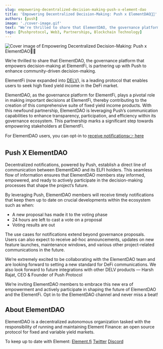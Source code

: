 ```yaml
---
slug: empowering-decentralized-decision-making-push-x-element-dao
title: 'Empowering Decentralized Decision-Making: Push x ElementDAO💙💜'
authors: [push]
image: './cover-image.gif'
text: "We’re thrilled to share that ElementDAO, the governance platform that empowers decision-making at ElementFi, is partnering up with Push to enhance community-driven decision-making."
tags: [Pushprotocol, Web3, Partnerships, Blockchain Technology]
---
```


![Cover image of Empowering Decentralized Decision-Making: Push x ElementDAO💙💜](./cover-image.gif)
<!--truncate-->


We’re thrilled to share that ElementDAO, the governance platform that empowers decision-making at ElementFi, is partnering up with Push to enhance community-driven decision-making.


ElementFi (now expanded into [DELV](https://www.delv.tech/)), is a leading protocol that enables users to seek high fixed yield income in the DeFi market.

ElementDAO, as the governance platform for ElementFi, plays a pivotal role in making important decisions at ElementFi, thereby contributing to the creation of this comprehensive suite of fixed yield income products. With this newfound partnership, ElementDAO is leveraging Push’s communication capabilities to enhance transparency, participation, and efficiency within its governance ecosystem. This partnership marks a significant step towards empowering stakeholders at ElementFi.

For ElementDAO users, you can opt-in to [receive notifications👉 here](http://app.push.org/channels?channel=0x349da2A6825284E9E181D46D664b95aecE86da56)

## Push X ElementDAO
Decentralized notifications, powered by Push, establish a direct line of communication between ElementDAO and its ELFI holders. This seamless flow of information ensures that ElementDAO members stay informed, empowered, and ready to actively participate in the decision-making processes that shape the project’s future.

By leveraging Push, ElementDAO members will receive timely notifications that keep them up to date on crucial developments within the ecosystem such as when:

- A new proposal has made it to the voting phase
- 24 hours are left to cast a vote on a proposal
- Voting results are out

The use cases for notifications extend beyond governance proposals. Users can also expect to receive ad-hoc announcements, updates on new feature launches, maintenance windows, and various other project-related communications in the future.

We’re extremely excited to be collaborating with the ElementDAO team and are looking forward to setting a new standard for DeFi communications. We also look forward to future integrations with other DELV products — Harsh Rajat, CEO & Founder of Push Protocol

We’re inviting ElementDAO members to embrace this new era of empowerment and actively participate in shaping the future of ElementDAO and the ElementFi. Opt in to the ElementDAO channel and never miss a beat!

## About ElementDAO
ElementDAO is a decentralized autonomous organization tasked with the responsibility of running and maintaining Element Finance: an open source protocol for fixed and variable yield markets.

To keep up to date with Element: [Element.fi](https://www.element.fi/) [Twitter](https://twitter.com/element_dao) [Discord](https://discord.gg/pvnUHuAsQ2)

